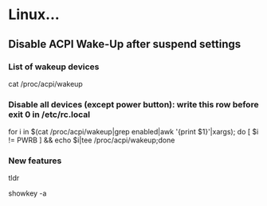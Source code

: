 # Linux...

## Disable ACPI Wake-Up after suspend settings 
### List of wakeup devices
cat /proc/acpi/wakeup
### Disable all devices (except power button): write this row before exit 0 in /etc/rc.local
for i in $(cat /proc/acpi/wakeup|grep enabled|awk '{print $1}'|xargs); do [ $i != PWRB ] && echo $i|tee /proc/acpi/wakeup;done

### New features
tldr

showkey -a
